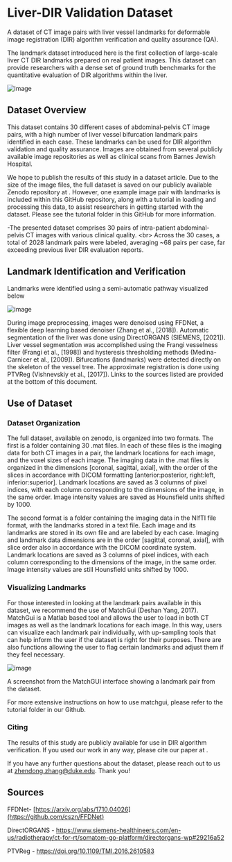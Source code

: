 # Liver-DIR Validation Dataset
A dataset of CT image pairs with liver vessel landmarks for deformable image registration (DIR) algorithm verification and quality assurance (QA).

The landmark dataset introduced here is the first collection of large-scale liver CT DIR landmarks prepared on real patient images. This dataset can provide researchers with a dense set of ground truth benchmarks for the quantitative evaluation of DIR algorithms within the liver. 

![image](https://github.com/deshanyang/Liver-DIR-QA/assets/157416527/6a9a7aa1-69b3-4687-938a-acd7eb20bfad)





## Dataset Overview
This dataset contains 30 different cases of abdominal-pelvis CT image pairs, with a high number of liver vessel bifurcation landmark pairs identified in each case. These landmarks can be used for DIR algorithm validation and quality assurance. Images are obtained from several publicly available image repositories as well as clinical scans from Barnes Jewish Hospital.

We hope to publish the results of this study in a dataset article. Due to the size of the image files, the full dataset is saved on our publicly available Zenodo repository at . However, one example image pair with landmarks is included within this GitHub repository, along with a tutorial in loading and processing this data, to assist researchers in getting started with the dataset. Please see the tutorial folder in this GitHub for more information.

-The presented dataset comprises 30 pairs of intra-patient abdominal-pelvis CT images with various clinical quality. \<br>
Across the 30 cases, a total of 2028 landmark pairs were labeled, averaging ~68 pairs per case, far exceeding previous liver DIR evaluation reports.


## Landmark Identification and Verification
Landmarks were identified using a semi-automatic pathway visualized below

![image](https://github.com/deshanyang/Liver-DIR-QA/assets/50779449/d24da18b-09f6-46d7-8fb4-db89378a300a)



During image preprocessing, images were denoised using FFDNet, a flexible deep learning based denoiser (Zhang et al., [2018]). Automatic segmentation of the liver was done using DirectORGANS (SIEMENS, [2021]). Liver vessel segmentation was accomplished using the Frangi vesselness filter (Frangi et al., [1998]) and hysteresis thresholding methods (Medina-Carnicer et al., [2009]). Bifurcations (landmarks) were detected directly on the skeleton of the vessel tree. The approximate registration is done using PTVReg (Vishnevskiy et al., [2017]). Links to the sources listed are provided at the bottom of this document.



## Use of Dataset
### Dataset Organization
The full dataset, available on zenodo, is organized into two formats. The first is a folder containing 30 .mat files. In each of these files is the imaging data for both CT images in a pair, the landmark locations for each image, and the voxel sizes of each image. The imaging data in the .mat files is organized in the dimensions [coronal, sagittal, axial], with the order of the slices in accordance with DICOM formatting [anterior:posterior, right:left, inferior:superior]. Landmark locations are saved as 3 columns of pixel indices, with each column corresponding to the dimensions of the image, in the same order. Image intensity values are saved as Hounsfield units shifted by 1000.

The second format is a folder containing the imaging data in the NIfTI file format, with the landmarks stored in a text file. Each image and its landmarks are stored in its own file and are labeled by each case. Imaging and landmark data dimensions are in the order [sagittal, coronal, axial], with slice order also in accordance with the DICOM coordinate system. Landmark locations are saved as 3 columns of pixel indices, with each column corresponding to the dimensions of the image, in the same order. Image intensity values are still Hounsfield units shifted by 1000.

### Visualizing Landmarks
For those interested in looking at the landmark pairs available in this dataset, we recommend the use of MatchGui (Deshan Yang, 2017). MatchGui is a Matlab based tool and allows the user to load in both CT images as well as the landmark locations for each image. In this way, users can visualize each landmark pair individually, with up-sampling tools that can help inform the user if the dataset is right for their purposes. There are also functions allowing the user to flag certain landmarks and adjust them if they feel necessary.

![image](https://github.com/deshanyang/Liver-DIR-QA/assets/50779449/39a6f658-91ca-4a1d-b9f5-7c2e012679db)

A screenshot from the MatchGUI interface showing a landmark pair from the dataset.

For more extensive instructions on how to use matchgui, please refer to the tutorial folder in our Github.

### Citing
The results of this study are publicly available for use in DIR algorithm verification. If you used our work in any way, please cite our paper at .

If you have any further questions about the dataset, please reach out to us at zhendong.zhang@duke.edu. Thank you!

## Sources
FFDNet- [https://arxiv.org/abs/1710.04026](https://github.com/cszn/FFDNet)

DirectORGANS - https://www.siemens-healthineers.com/en-us/radiotherapy/ct-for-rt/somatom-go-platform/directorgans-wp#29216a52

PTVReg - https://doi.org/10.1109/TMI.2016.2610583

